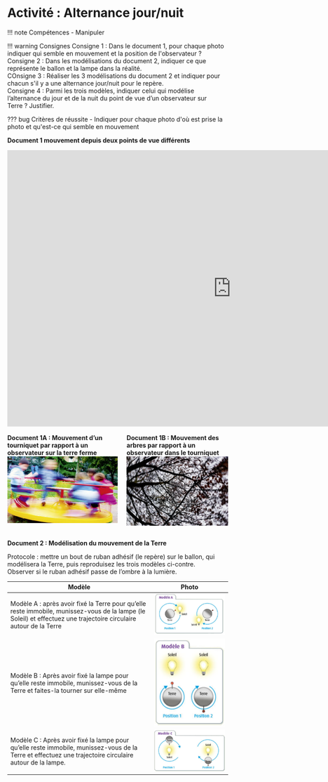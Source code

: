 # Activité : Alternance jour/nuit

!!! note Compétences
    - Manipuler

!!! warning Consignes
    Consigne 1 : Dans le document 1, pour chaque photo indiquer qui semble en mouvement et la position de l'observateur ?  
    Consigne 2 : Dans les modélisations du document 2, indiquer ce que représente le ballon et la lampe dans la réalité.  
    COnsigne 3 : Réaliser les 3 modélisations du document 2 et indiquer pour chacun s'il y a une alternance jour/nuit pour le repère.  
    Consigne 4 : Parmi les trois modèles, indiquer celui qui modélise l’alternance du jour et de la nuit du point de vue d’un observateur sur Terre ? Justifier.
   
   
??? bug Critères de réussite
    - Indiquer pour chaque photo d'où est prise la photo et qu'est-ce qui semble en mouvement


**Document 1 mouvement depuis deux points de vue différents**

<iframe title="Mouvement Tourniquet" width="1020" height="630" src="https://tube-sciences-technologies.apps.education.fr/videos/embed/3751319f-b6f6-48ba-aa71-75c7c4594c3e" frameborder="0" allowfullscreen="" sandbox="allow-same-origin allow-scripts allow-popups"></iframe>

<div markdown style="display:flex; flex-direction: row;">

<div markdown style="display:flex; flex-direction: column;">

**Document 1A : Mouvement d’un tourniquet par rapport à un observateur sur la terre ferme**
![](Pictures/tourniquet.png)

</div>
<div markdown style="padding-left: 20px; display:flex; flex-direction: column;">

**Document 1B : Mouvement des arbres par rapport à un observateur dans le tourniquet**
![](Pictures/arbresSurTourniquet.png)


</div>
</div>

**Document 2 : Modélisation du mouvement de la Terre**

Protocole : 
mettre un bout de ruban adhésif (le repère) sur le ballon, qui modélisera la Terre, puis reproduisez les trois modèles ci-contre.  
Observer si le ruban adhésif passe de l’ombre à la lumière.


|  Modèle     |  Photo  |
| ---- | ---- |
|   Modèle A : après avoir fixé la Terre pour qu’elle reste immobile, munissez-vous de la lampe (le Soleil) et effectuez une trajectoire circulaire autour de la Terre   |  ![](Pictures/mvtTerreModA.png)    |
|   Modèle B : Après avoir fixé la lampe pour qu’elle reste immobile, munissez-vous de la Terre et faites-la tourner sur elle-même  |  ![](Pictures/mvtTerreModB.png)    |
|    Modèle C : Après avoir fixé la lampe pour qu’elle reste immobile, munissez-vous de la Terre et effectuez une trajectoire circulaire autour de la lampe.   |    ![](Pictures/mvtTerreModC.png)  |





